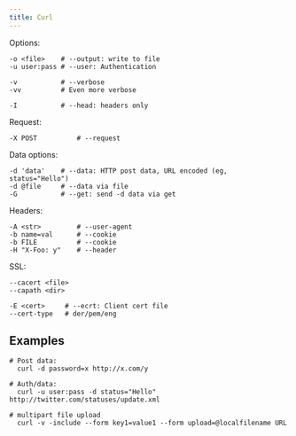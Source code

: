 ```yaml
---
title: Curl
---
```


Options:

    -o <file>    # --output: write to file
    -u user:pass # --user: Authentication

    -v           # --verbose
    -vv          # Even more verbose

    -I           # --head: headers only

Request:

    -X POST          # --request

Data options:

    -d 'data'    # --data: HTTP post data, URL encoded (eg, status="Hello")
    -d @file     # --data via file
    -G           # --get: send -d data via get

Headers:

    -A <str>         # --user-agent
    -b name=val      # --cookie
    -b FILE          # --cookie
    -H "X-Foo: y"    # --header
    
SSL:

    --cacert <file>
    --capath <dir>

    -E <cert>     # --ecrt: Client cert file
    --cert-type   # der/pem/eng

## Examples

    # Post data:
      curl -d password=x http://x.com/y

    # Auth/data:
      curl -u user:pass -d status="Hello" http://twitter.com/statuses/update.xml
   
    # multipart file upload
      curl -v -include --form key1=value1 --form upload=@localfilename URL 
